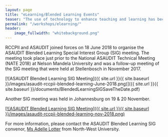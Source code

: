 ```yaml
---
layout: page
title: "eLearning/Blended Learning Events"
teaser: "The use of technology to enhance teaching and learning has become critical in today's academic environment."
permalink: "/workshops/elearning/"
header:
    image_fullwidth: "whitebackground.png"
---
```


RCCPII and ASAUDIT joined forces on 18 June 2018 to organise the ASAUDIT Blended Learning Special Interest Group (SIG) meeting. The meeting took place just prior to the National ASAUDIT Technical Meeting (NATE 2018) at Nelson Mandela University and was a follow-up meeting of the SIG meeting that were held at Stellenbosch in November 2017.

[![ASAUDIT Blended Learning SIG Meeting]({{ site.url }}{{ site.baseurl }}/images/asaudit-rccpii-blended-learning-June-2018.png)]({{ site.url }}{{ site.baseurl }}/documents/BlendedLearningSIGSaveTheDate.pdf)

Another SIG meeting was held in Johannesburg on 19 & 20 November.

[[![ASAUDIT Blended Learning SIG Meeting]({{ site.url }}{{ site.baseurl }}/images/asaudit-rccpii-blended-learning-nov-2018.png)](https://tenet-rccpii.github.io/BlendedLearningSIG-JHB-2018/)

For more information, please contact the ASAUDIT Blended Learning SIG convenor, [Ms Adelle Lotter](mailto:adelle.lotter@nwu.ac.za) from North-West University.
